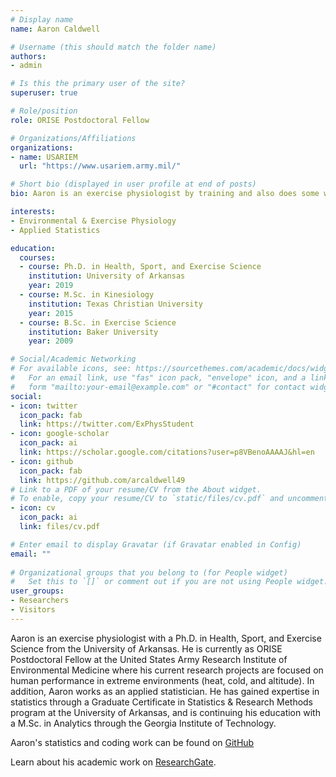 ```yaml
---
# Display name
name: Aaron Caldwell

# Username (this should match the folder name)
authors:
- admin

# Is this the primary user of the site?
superuser: true

# Role/position
role: ORISE Postdoctoral Fellow

# Organizations/Affiliations
organizations:
- name: USARIEM
  url: "https://www.usariem.army.mil/"

# Short bio (displayed in user profile at end of posts)
bio: Aaron is an exercise physiologist by training and also does some work as an applied statistician 

interests:
- Environmental & Exercise Physiology
- Applied Statistics

education:
  courses:
  - course: Ph.D. in Health, Sport, and Exercise Science
    institution: University of Arkansas
    year: 2019
  - course: M.Sc. in Kinesiology
    institution: Texas Christian University
    year: 2015
  - course: B.Sc. in Exercise Science
    institution: Baker University
    year: 2009

# Social/Academic Networking
# For available icons, see: https://sourcethemes.com/academic/docs/widgets/#icons
#   For an email link, use "fas" icon pack, "envelope" icon, and a link in the
#   form "mailto:your-email@example.com" or "#contact" for contact widget.
social:
- icon: twitter
  icon_pack: fab
  link: https://twitter.com/ExPhysStudent
- icon: google-scholar
  icon_pack: ai
  link: https://scholar.google.com/citations?user=p8VBenoAAAAJ&hl=en
- icon: github
  icon_pack: fab
  link: https://github.com/arcaldwell49
# Link to a PDF of your resume/CV from the About widget.
# To enable, copy your resume/CV to `static/files/cv.pdf` and uncomment the lines below.  
- icon: cv
  icon_pack: ai
  link: files/cv.pdf

# Enter email to display Gravatar (if Gravatar enabled in Config)
email: ""
  
# Organizational groups that you belong to (for People widget)
#   Set this to `[]` or comment out if you are not using People widget.  
user_groups:
- Researchers
- Visitors
---
```


Aaron is an exercise physiologist with a Ph.D. in Health, Sport, and Exercise Science from the University of Arkansas. He is currently as ORISE Postdoctoral Fellow at the United States Army Research Institute of Environmental Medicine where his current research projects are focused on human performance in extreme environments (heat, cold, and altitude). In addition, Aaron works as an applied statistician.  He has gained expertise in statistics through a Graduate Certificate in Statistics & Research Methods program at the University of Arkansas, and is continuing his education with a M.Sc. in Analytics through the Georgia Institute of Technology.

Aaron's statistics and coding work can be found on [GitHub](https://github.com/arcaldwell49)

Learn about his academic work on [ResearchGate](https://researchgate.net/profile/Aaron_Caldwell).

